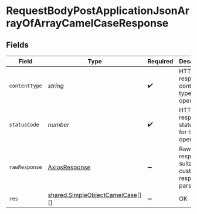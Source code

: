# RequestBodyPostApplicationJsonArrayOfArrayCamelCaseResponse


## Fields

| Field                                                                            | Type                                                                             | Required                                                                         | Description                                                                      |
| -------------------------------------------------------------------------------- | -------------------------------------------------------------------------------- | -------------------------------------------------------------------------------- | -------------------------------------------------------------------------------- |
| `contentType`                                                                    | *string*                                                                         | :heavy_check_mark:                                                               | HTTP response content type for this operation                                    |
| `statusCode`                                                                     | *number*                                                                         | :heavy_check_mark:                                                               | HTTP response status code for this operation                                     |
| `rawResponse`                                                                    | [AxiosResponse](https://axios-http.com/docs/res_schema)                          | :heavy_minus_sign:                                                               | Raw HTTP response; suitable for custom response parsing                          |
| `res`                                                                            | [shared.SimpleObjectCamelCase](../../models/shared/simpleobjectcamelcase.md)[][] | :heavy_minus_sign:                                                               | OK                                                                               |